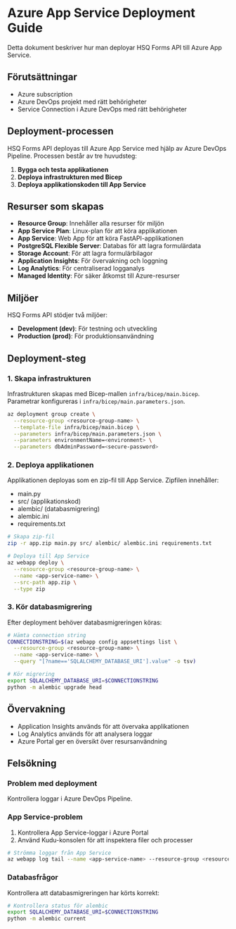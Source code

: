 # Azure App Service Deployment Guide

Detta dokument beskriver hur man deployar HSQ Forms API till Azure App Service.

## Förutsättningar

- Azure subscription
- Azure DevOps projekt med rätt behörigheter
- Service Connection i Azure DevOps med rätt behörigheter

## Deployment-processen

HSQ Forms API deployas till Azure App Service med hjälp av Azure DevOps Pipeline. Processen består av tre huvudsteg:

1. **Bygga och testa applikationen**
2. **Deploya infrastrukturen med Bicep**
3. **Deploya applikationskoden till App Service**

## Resurser som skapas

- **Resource Group**: Innehåller alla resurser för miljön
- **App Service Plan**: Linux-plan för att köra applikationen
- **App Service**: Web App för att köra FastAPI-applikationen
- **PostgreSQL Flexible Server**: Databas för att lagra formulärdata
- **Storage Account**: För att lagra formulärbilagor
- **Application Insights**: För övervakning och loggning
- **Log Analytics**: För centraliserad logganalys
- **Managed Identity**: För säker åtkomst till Azure-resurser

## Miljöer

HSQ Forms API stödjer två miljöer:

- **Development (dev)**: För testning och utveckling
- **Production (prod)**: För produktionsanvändning

## Deployment-steg

### 1. Skapa infrastrukturen

Infrastrukturen skapas med Bicep-mallen `infra/bicep/main.bicep`. Parametrar konfigureras i `infra/bicep/main.parameters.json`.

```bash
az deployment group create \
  --resource-group <resource-group-name> \
  --template-file infra/bicep/main.bicep \
  --parameters infra/bicep/main.parameters.json \
  --parameters environmentName=<environment> \
  --parameters dbAdminPassword=<secure-password>
```

### 2. Deploya applikationen

Applikationen deployas som en zip-fil till App Service. Zipfilen innehåller:

- main.py
- src/ (applikationskod)
- alembic/ (databasmigrering)
- alembic.ini
- requirements.txt

```bash
# Skapa zip-fil
zip -r app.zip main.py src/ alembic/ alembic.ini requirements.txt

# Deploya till App Service
az webapp deploy \
  --resource-group <resource-group-name> \
  --name <app-service-name> \
  --src-path app.zip \
  --type zip
```

### 3. Kör databasmigrering

Efter deployment behöver databasmigreringen köras:

```bash
# Hämta connection string
CONNECTIONSTRING=$(az webapp config appsettings list \
  --resource-group <resource-group-name> \
  --name <app-service-name> \
  --query "[?name=='SQLALCHEMY_DATABASE_URI'].value" -o tsv)

# Kör migrering
export SQLALCHEMY_DATABASE_URI=$CONNECTIONSTRING
python -m alembic upgrade head
```

## Övervakning

- Application Insights används för att övervaka applikationen
- Log Analytics används för att analysera loggar
- Azure Portal ger en översikt över resursanvändning

## Felsökning

### Problem med deployment

Kontrollera loggar i Azure DevOps Pipeline.

### App Service-problem

1. Kontrollera App Service-loggar i Azure Portal
2. Använd Kudu-konsolen för att inspektera filer och processer

```bash
# Strömma loggar från App Service
az webapp log tail --name <app-service-name> --resource-group <resource-group-name>
```

### Databasfrågor

Kontrollera att databasmigreringen har körts korrekt:

```bash
# Kontrollera status för alembic
export SQLALCHEMY_DATABASE_URI=$CONNECTIONSTRING
python -m alembic current
```
